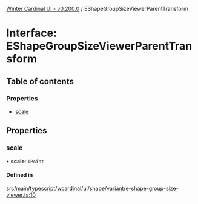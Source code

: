 [Winter Cardinal UI - v0.200.0](../index.md) / EShapeGroupSizeViewerParentTransform

# Interface: EShapeGroupSizeViewerParentTransform

## Table of contents

### Properties

- [scale](EShapeGroupSizeViewerParentTransform.md#scale)

## Properties

### scale

• **scale**: `IPoint`

#### Defined in

[src/main/typescript/wcardinal/ui/shape/variant/e-shape-group-size-viewer.ts:10](https://github.com/winter-cardinal/winter-cardinal-ui/blob/v0.200.0/src/main/typescript/wcardinal/ui/shape/variant/e-shape-group-size-viewer.ts#L10)
